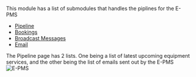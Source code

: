This module has a list of submodules that handles the piplines for the E-PMS

- [Pipeline](https://Pipeline.com/) 
- [Bookings](https://Bookings.com/) 
- [Broadcast Messages](https://Broadcast-Messages.com/) 
- [Email](https://Email.com/) 

The Pipeline page has 2 lists. One being a list of latest upcoming equipment services, and the other being the list of emails sent out by the E-PMS
![E-PMS](/img/E-PMS.png)